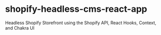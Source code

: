 # shopify-headless-cms-react-app
Headless Shopify Storefront using the Shopify API, React Hooks, Context, and Chakra UI
